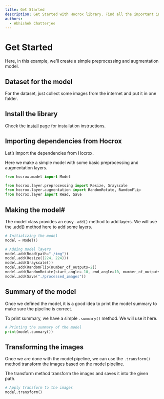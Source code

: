 ```yaml
---
title: Get Started
description: Get Started with Hocrox library. Find all the important instructions to start using Hocrox.
authors:
  - Abhishek Chatterjee
---
```


# Get Started

Here, in this example, we’ll create a simple preprocessing and augmentation model.

## Dataset for the model

For the dataset, just collect some images from the internet and put it in one folder.

## Install the library

Check the [install](/install/) page for installation instructions.

## Importing dependencies from Hocrox

Let’s import the dependencies from Hocrox.

Here we make a simple model with some basic preprocessing and augmentation layers.

```python
from hocrox.model import Model

from hocrox.layer.preprocessing import Resize, Grayscale
from hocrox.layer.augmentation import RandomRotate, RandomFlip
from hocrox.layer import Read, Save
```

## Making the model#

The model class provides an easy `.add()` method to add layers. We will use the .add() method here to add some layers.

```python
# Initializing the model
model = Model()

# Adding model layers
model.add(Read(path="./img"))
model.add(Resize((224, 224)))
model.add(Grayscale())
model.add(RandomFlip(number_of_outputs=2))
model.add(RandomRotate(start_angle=-10, end_angle=10, number_of_outputs=5))
model.add(Save("./processed_images"))
```

## Summary of the model

Once we defined the model, it is a good idea to print the model summary to make sure the pipeline is correct.

To print summary, we have a simple `.summary()` method. We will use it here.

```python
# Printing the summary of the model
print(model.summary())
```

## Transforming the images

Once we are done with the model pipeline, we can use the `.transform()` method transform the images based on the model pipeline.

The transform method transform the images and saves it into the given path.

```python
# Apply transform to the images
model.transform()
```
